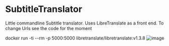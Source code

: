 # SubtitleTranslator

Little commandline Subtitle translator. Uses LibreTranslate as a front end. 
To change Urls see the code for the moment

docker run -ti --rm -p 5000:5000 libretranslate/libretranslate:v1.3.8
![image](https://user-images.githubusercontent.com/503770/221389275-827c7f02-9a06-48d8-ae1f-8c577ba636ac.png)
